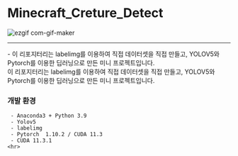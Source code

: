 <h1>Minecraft_Creture_Detect</h1>



![ezgif com-gif-maker](https://user-images.githubusercontent.com/80799025/152316639-2e6f3114-59f6-4052-9f2e-431293fcb22f.gif)

  <hr>
- 이 리포지터리는 labelimg를 이용하여 직접 데이터셋을 직접 만들고,  YOLOV5와 Pytorch를 이용한 딥러닝으로 만든 미니 프로젝트입니다.</br>이 리포지터리는 labelimg를 
  이용하여 직접 데이터셋을 직접 만들고,  YOLOV5와 Pytorch를 이용한 딥러닝으로 만든 미니 프로젝트입니다.

 

<h3>개발 환경</h3>


     - Anaconda3 + Python 3.9
     - Yolov5
     - labelimg
     - Pytorch  1.10.2 / CUDA 11.3
     - CUDA 11.3.1
    <hr>


